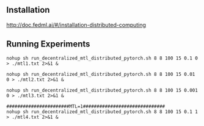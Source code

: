 ## Installation
http://doc.fedml.ai/#/installation-distributed-computing

## Running Experiments 

```
nohup sh run_decentralized_mtl_distributed_pytorch.sh 8 8 100 15 0.1 0 > ./mtl1.txt 2>&1 &

nohup sh run_decentralized_mtl_distributed_pytorch.sh 8 8 100 15 0.01 0 > ./mtl2.txt 2>&1 &

nohup sh run_decentralized_mtl_distributed_pytorch.sh 8 8 100 15 0.001 0 > ./mtl3.txt 2>&1 &

#######################MTL=1##############################
nohup sh run_decentralized_mtl_distributed_pytorch.sh 8 8 100 15 0.1 1 > ./mtl4.txt 2>&1 &
```